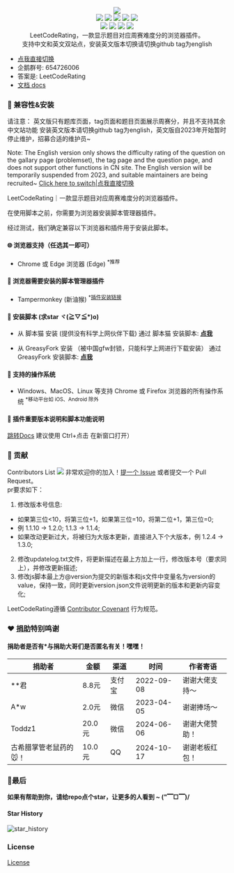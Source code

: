 <p align=center>
<img src="https://cdn.jsdelivr.net/gh/zhang-wangz/LeetCodeRating/images/logo.png"/>
  <br>
  <a title="Hits" target="_blank" href="https://github.com/zhang-wangz/LeetCodeRating"><img src="https://hits.b3log.org/zhang-wangz/LeetCodeRating.svg"></a>
  <img src="https://img.shields.io/github/stars/zhang-wangz/LeetCodeRating?style=flat-square"/>
  <img src="https://img.shields.io/github/contributors/zhang-wangz/LeetCodeRating?style=flat-square"/>
  <img src="https://img.shields.io/github/commit-activity/y/zhang-wangz/LeetCodeRating?style=flat-square"/>
  <img src="https://img.shields.io/github/last-commit/zhang-wangz/LeetCodeRating?style=flat-square"/>
  <br>
  <img src="https://img.shields.io/github/issues/zhang-wangz/LeetCodeRating?style=flat-square"/>
  <img src="https://img.shields.io/github/issues-pr/zhang-wangz/LeetCodeRating?style=flat-square"/>
  <img src="https://img.shields.io/github/watchers/zhang-wangz/LeetCodeRating?style=flat-square"/>
  <img src="https://img.shields.io/github/issues-closed/zhang-wangz/LeetCodeRating?style=flat-square"/>
  <br>
  LeetCodeRating，一款显示题目对应周赛难度分的浏览器插件。
  <br>
  支持中文和英文双站点，安装英文版本切换请切换github tag为english 
</p>

- [点我直接切换](https://github.com/zhang-wangz/LeetCodeRating/tree/english)
- 企鹅群号: 654726006
- 答案是: LeetCodeRating
- [文档 docs](https://zhang-wangz.github.io/LeetCodeRating/)
### :iphone: 兼容性&安装

请注意： 英文版只有题库页面，tag页面和题目页面展示周赛分，并且不支持其余中文站功能
安装英文版本请切换github tag为english，英文版自2023年开始暂时停止维护，招募合适的维护员~

Note: The English version only shows the difficulty rating of the question on the gallary page (problemset), the tag page and the question page, and does not support other functions in CN site. The English version will be temporarily suspended from 2023, and suitable maintainers are being recruited~
[Click here to switch|点我直接切换](https://github.com/zhang-wangz/LeetCodeRating/tree/english)

LeetCodeRating｜一款显示题目对应周赛难度分的浏览器插件。 

在使用脚本之前，你需要为浏览器安装脚本管理器插件。  

经过测试，我们确定兼容以下浏览器和插件用于安装此脚本。

#### :globe_with_meridians: 浏览器支持（任选其一即可）

* Chrome 或 Edge 浏览器 (Edge) <sup>*推荐</sup>

#### :see_no_evil: 浏览器需要安装的脚本管理器插件

* Tampermonkey (新油猴) <sup>*<a href="https://www.tampermonkey.net/">插件安装链接</a></sup>

#### :page_facing_up: 安装脚本 (求star ヾ(≧▽≦*)o)

* 从 脚本猫 安装 (提供没有科学上网伙伴下载)
  通过 脚本猫 安装脚本: **[点我](https://scriptcat.org/zh-CN/script-show-page/2778)**

* 从 GreasyFork 安装 （被中国gfw封锁，只能科学上网进行下载安装）
  通过 GreasyFork 安装脚本: **[点我](https://greasyfork.org/zh-CN/scripts/450890-leetcoderating-%E6%98%BE%E7%A4%BA%E5%8A%9B%E6%89%A3%E5%91%A8%E8%B5%9B%E9%9A%BE%E5%BA%A6%E5%88%86)**

#### :test_tube: 支持的操作系统

* Windows、MacOS、Linux 等支持 Chrome 或 Firefox 浏览器的所有操作系统 <sup>*移动平台如 iOS、Android 除外</sup>

#### 🐒 插件重要版本说明和脚本功能说明

[跳转Docs](https://zhang-wangz.github.io/LeetCodeRating/Usage.html) 建议使用 Ctrl+点击 在新窗口打开）

### :rocket: 贡献
Contributors List
<a href="https://github.com/zhang-wangz/LeetCodeRating/graphs/contributors"><img src="https://opencollective.com/LeetCodeRating/contributors.svg?width=890" /></a>
非常欢迎你的加入！[提一个 Issue](https://github.com/zhang-wangz/LeetCodeRating/issues/new?assignees=athony.w&labels=help+wanted&template=ISSUE_TEMPLATE.md&title=) 或者提交一个 Pull Request。<br/>
pr要求如下： <br/>
1. 修改版本号信息:
- 如果第三位<10，将第三位+1，如果第三位=10，将第二位+1，第三位=0; 
- 例 1.1.10 -> 1.2.0; 1.1.3 -> 1.1.4;
- 如果改动更新过大，将被归为大版本更新，直接进入下个大版本，例 1.2.4 -> 1.3.0; <br/>
2. 修改updatelog.txt文件，将更新描述在最上方加上一行，修改版本号（要求同上），并修改更新描述;  <br/>
3. 修改js脚本最上方@version为提交的新版本和js文件中变量名为version的value，保持一致，同时更新version.json文件说明更新的版本和更新内容变化;

LeetCodeRating遵循 [Contributor Covenant](https://www.contributor-covenant.org/version/1/3/0/code-of-conduct/) 行为规范。

### :heart: [捐助](https://www.showdoc.com.cn/2069209189620830)特别鸣谢
#### 捐助者是否有*与捐助大哥们是否匿名有关！嘿嘿！
| 捐助者 | 金额   | 渠道   | 时间         | 作者寄语    |
|-----|------|------|------------|---------|
| **君 | 8.8元 | 支付宝  | 2022-09-08 | 谢谢大佬支持～ |
| A*w | 2.0元 | 微信   | 2023-04-05 | 谢谢捧场～   |
| Toddz1 | 20.0元 | 微信   | 2024-06-06 | 谢谢大佬赞助！|
| 古希腊掌管老鼠药的🐭！ | 10.0元 | QQ   | 2024-10-17 | 谢谢老板红包！|

### 🍬最后
**如果有帮助到你，请给repo点个star，让更多的人看到 ~ ("▔□▔)/**
#### Star History
![star_history](https://raw.gitmirror.com/zhang-wangz/startHistoryAction/main/star_history.png?timestamp=1747710869)

### License
[License](https://github.com/zhang-wangz/LeetCodeRating/blob/main/LICENSE)

